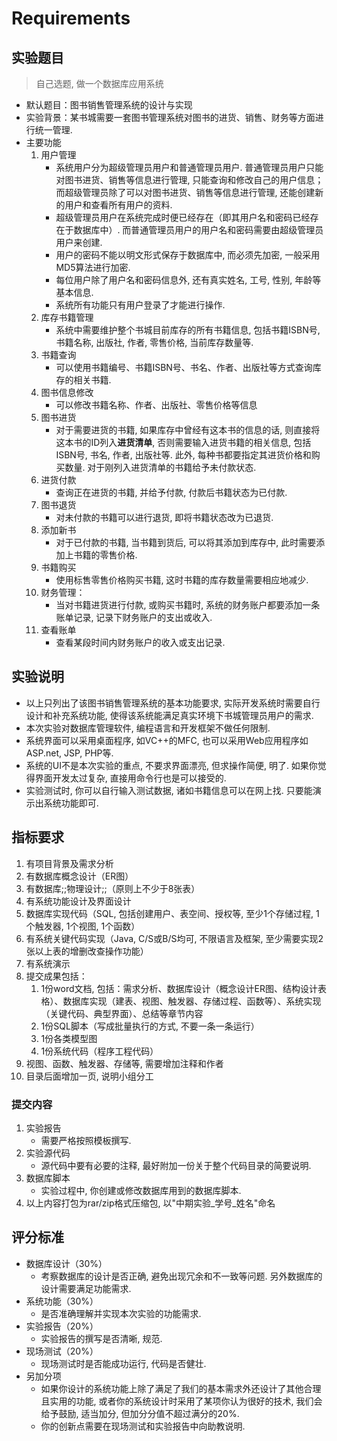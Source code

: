 # Requirements

## 实验题目

> 自己选题, 做一个数据库应用系统

* 默认题目：图书销售管理系统的设计与实现
* 实验背景：某书城需要一套图书管理系统对图书的进货、销售、财务等方面进行统一管理. 
* 主要功能
    1. 用户管理
        * 系统用户分为超级管理员用户和普通管理员用户. 普通管理员用户只能对图书进货、销售等信息进行管理, 只能查询和修改自己的用户信息；而超级管理员除了可以对图书进货、销售等信息进行管理, 还能创建新的用户和查看所有用户的资料. 
        * 超级管理员用户在系统完成时便已经存在（即其用户名和密码已经存在于数据库中）. 而普通管理员用户的用户名和密码需要由超级管理员用户来创建. 
        * 用户的密码不能以明文形式保存于数据库中, 而必须先加密, 一般采用MD5算法进行加密. 
        * 每位用户除了用户名和密码信息外, 还有真实姓名, 工号, 性别, 年龄等基本信息. 
        * 系统所有功能只有用户登录了才能进行操作. 
    2. 库存书籍管理
        * 系统中需要维护整个书城目前库存的所有书籍信息, 包括书籍ISBN号, 书籍名称, 出版社, 作者, 零售价格, 当前库存数量等. 
    3. 书籍查询
        * 可以使用书籍编号、书籍ISBN号、书名、作者、出版社等方式查询库存的相关书籍. 
    4. 图书信息修改
        * 可以修改书籍名称、作者、出版社、零售价格等信息
    5. 图书进货
        * 对于需要进货的书籍, 如果库存中曾经有这本书的信息的话, 则直接将这本书的ID列入**进货清单**, 否则需要输入进货书籍的相关信息, 包括ISBN号, 书名, 作者, 出版社等. 此外, 每种书都要指定其进货价格和购买数量. 对于刚列入进货清单的书籍给予未付款状态. 
    6. 进货付款
        * 查询正在进货的书籍, 并给予付款, 付款后书籍状态为已付款. 
    7. 图书退货
        * 对未付款的书籍可以进行退货, 即将书籍状态改为已退货. 
    8. 添加新书
        * 对于已付款的书籍, 当书籍到货后, 可以将其添加到库存中, 此时需要添加上书籍的零售价格. 
    9. 书籍购买
        * 使用标售零售价格购买书籍, 这时书籍的库存数量需要相应地减少. 
    10. 财务管理：
        * 当对书籍进货进行付款, 或购买书籍时, 系统的财务账户都要添加一条账单记录, 记录下财务账户的支出或收入. 
    11. 查看账单
         * 查看某段时间内财务账户的收入或支出记录. 

## 实验说明

* 以上只列出了该图书销售管理系统的基本功能要求, 实际开发系统时需要自行设计和补充系统功能, 使得该系统能满足真实环境下书城管理员用户的需求. 
* 本次实验对数据库管理软件, 编程语言和开发框架不做任何限制. 
* 系统界面可以采用桌面程序, 如VC++的MFC, 也可以采用Web应用程序如ASP.net, JSP, PHP等. 
* 系统的UI不是本次实验的重点, 不要求界面漂亮, 但求操作简便, 明了. 如果你觉得界面开发太过复杂, 直接用命令行也是可以接受的. 
* 实验测试时, 你可以自行输入测试数据, 诸如书籍信息可以在网上找. 只要能演示出系统功能即可. 

## 指标要求

1. 有项目背景及需求分析
2. 有数据库概念设计（ER图）
3. 有数据库;;物理设计;;（原则上不少于8张表）
4. 有系统功能设计及界面设计
5. 数据库实现代码（SQL, 包括创建用户、表空间、授权等, 至少1个存储过程, 1个触发器, 1个视图, 1个函数）
6. 有系统关键代码实现（Java, C/S或B/S均可, 不限语言及框架, 至少需要实现2张以上表的增删改查操作功能）
7. 有系统演示
8. 提交成果包括：
    1. 1份word文档, 包括：需求分析、数据库设计（概念设计ER图、结构设计表格）、数据库实现（建表、视图、触发器、存储过程、函数等）、系统实现（关键代码、典型界面）、总结等章节内容
    2. 1份SQL脚本（写成批量执行的方式, 不要一条一条运行）
    3. 1份各类模型图
    4. 1份系统代码（程序工程代码）
9. 视图、函数、触发器、存储等, 需要增加注释和作者
10. 目录后面增加一页, 说明小组分工

### 提交内容

1. 实验报告
    * 需要严格按照模板撰写. 
2. 实验源代码
    * 源代码中要有必要的注释, 最好附加一份关于整个代码目录的简要说明. 
3. 数据库脚本
    * 实验过程中, 你创建或修改数据库用到的数据库脚本. 
4. 以上内容打包为rar/zip格式压缩包, 以"中期实验_学号_姓名"命名

## 评分标准

* 数据库设计（30%）
    * 考察数据库的设计是否正确, 避免出现冗余和不一致等问题. 另外数据库的设计需要满足功能需求. 
* 系统功能（30%）
    * 是否准确理解并实现本次实验的功能需求. 
* 实验报告（20%）
    * 实验报告的撰写是否清晰, 规范. 
* 现场测试（20%）
    * 现场测试时是否能成功运行, 代码是否健壮. 
* 另加分项
    * 如果你设计的系统功能上除了满足了我们的基本需求外还设计了其他合理且实用的功能, 或者你的系统设计时采用了某项你认为很好的技术, 我们会给予鼓励, 适当加分, 但加分分值不超过满分的20%. 
    * 你的创新点需要在现场测试和实验报告中向助教说明. 